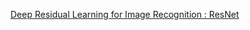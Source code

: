 [Deep Residual Learning for Image Recognition : ResNet](https://www.cv-foundation.org/openaccess/content_cvpr_2016/papers/He_Deep_Residual_Learning_CVPR_2016_paper.pdf)
